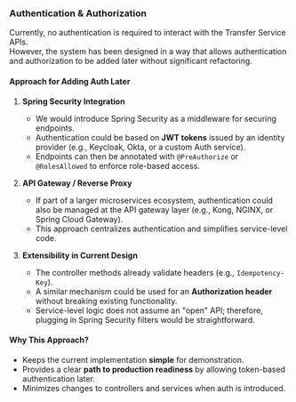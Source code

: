 ### Authentication & Authorization

Currently, no authentication is required to interact with the Transfer Service APIs.  
However, the system has been designed in a way that allows authentication and authorization to be added later without significant refactoring.

#### Approach for Adding Auth Later
1. **Spring Security Integration**
    - We would introduce Spring Security as a middleware for securing endpoints.
    - Authentication could be based on **JWT tokens** issued by an identity provider (e.g., Keycloak, Okta, or a custom Auth service).
    - Endpoints can then be annotated with `@PreAuthorize` or `@RolesAllowed` to enforce role-based access.

2. **API Gateway / Reverse Proxy**
    - If part of a larger microservices ecosystem, authentication could also be managed at the API gateway layer (e.g., Kong, NGINX, or Spring Cloud Gateway).
    - This approach centralizes authentication and simplifies service-level code.

3. **Extensibility in Current Design**
    - The controller methods already validate headers (e.g., `Idempotency-Key`).
    - A similar mechanism could be used for an **Authorization header** without breaking existing functionality.
    - Service-level logic does not assume an "open" API; therefore, plugging in Spring Security filters would be straightforward.

#### Why This Approach?
- Keeps the current implementation **simple** for demonstration.
- Provides a clear **path to production readiness** by allowing token-based authentication later.
- Minimizes changes to controllers and services when auth is introduced.  
